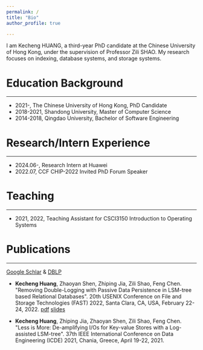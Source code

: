 ```yaml
---
permalink: /
title: "Bio"
author_profile: true

---
```


I am Kecheng HUANG, a third-year PhD candidate at the Chinese University of Hong Kong, under the supervision of Professor Zili SHAO. My research focuses on indexing, database systems, and storage systems.

# Education Background

---

- 2021-,          The Chinese University of Hong Kong,        PhD Candidate
- 2018-2021,      Shandong University,                        Master of Computer Science
- 2014-2018,      Qingdao University,                         Bachelor of Software Engineering   


# Research/Intern Experience

---

- 2024.06-,        Research Intern at Huawei
- 2022.07,         CCF CHIP-2022  Invited PhD Forum Speaker

# Teaching

---

- 2021, 2022,       Teaching Assistant for CSCI3150 Introduction to Operating Systems

# Publications

---

[Google Schlar](https://scholar.google.com/citations?user=rPhW368AAAAJ&hl)  & [DBLP](https://dblp.org/pid/295/7080.html)


- **Kecheng Huang**, Zhaoyan Shen, Zhiping Jia, Zili Shao, Feng Chen. "Removing Double-Logging with Passive Data Persistence in LSM-tree based Relational Databases". 20th USENIX Conference on File and Storage Technologies (FAST) 2022, Santa Clara, CA, USA, February 22-24, 2022. [pdf](https://www.usenix.org/system/files/fast22-huang.pdf) [slides](https://www.usenix.org/system/files/fast22_slides_huang.pdf)

- **Kecheng Huang**, Zhiping Jia, Zhaoyan Shen, Zili Shao, Feng Chen. "Less is More: De-amplifying I/Os for Key-value Stores with a Log-assisted LSM-tree". 37th IEEE International Conference on Data Engineering (ICDE) 2021, Chania, Greece, April 19-22, 2021.
